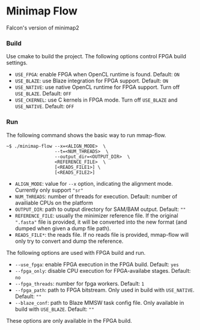 # Minimap Flow
Falcon's version of minimap2

### Build
Use cmake to build the project. The following options control FPGA build settings.
* `USE_FPGA`: enable FPGA when OpenCL runtime is found. Default: `ON`
* `USE_BLAZE`: use Blaze integration for FPGA support. Default: `ON`
* `USE_NATIVE`: use native OpenCL runtime for FPGA support. Turn off `USE_BLAZE`. Default: `OFF`
* `USE_CKERNEL`: use C kernels in FPGA mode. Turn off `USE_BLAZE` and `USE_NATIVE`. Default: `OFF`

### Run
The following command shows the basic way to run mmap-flow.
```
~$ ./minimap-flow --x=<ALIGN_MODE>  \
                  --t=<NUM_THREADS>  \
                  --output_dir=<OUTPUT_DIR>  \
                  <REFERENCE_FILE>  \
                  [<READS_FILE1>] \
                  [<READS_FILE2>]
```
- `ALIGN_MODE`: value for `--x` option, indicating the alignment mode. Currently only support `"sr"`
- `NUM_THREADS`: number of threads for execution. Default: number of availiable CPUs on the platform
- `OUTPUT_DIR`: path to output directory for SAM/BAM output. Default: `""`
- `REFERENCE_FILE`: usually the minimizer reference file. If the original `".fasta"` file is provided, it will be converted into the new format (and dumped when given a dump file path).
- `READS_FILE*`: the reads file. If no reads file is provided, mmap-flow will only try to convert and dump the reference.

The following options are used with FPGA build and run.
- `--use_fpga`: enable FPGA execution in the FPGA build. Default: `yes`
- `--fpga_only`: disable CPU execution for FPGA-availabe stages. Default: `no`
- `--fpga_threads`: number for fpga workers. Default: `1`
- `--fpga_path`: path to FPGA bitstream. Only used in build with `USE_NATIVE`. Default: `""`
- `--blaze_conf`: path to Blaze MMSW task config file. Only available in build with `USE_BLAZE`. Default: `""`

These options are only available in the FPGA build.